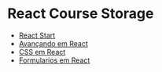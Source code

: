 # React Course Storage

- <a href="https://github.com/matxd/react-course-storage/tree/main/react-start">React Start</a>
- <a href="https://github.com/matxd/react-course-storage/tree/main/avancando-no-react">Avançando em React</a>
- <a href="https://github.com/matxd/react-course-storage/tree/main/css-no-react">CSS em React</a>
- <a href="https://github.com/matxd/react-course-storage/tree/main/forms-no-react">Formularios em React</a>

